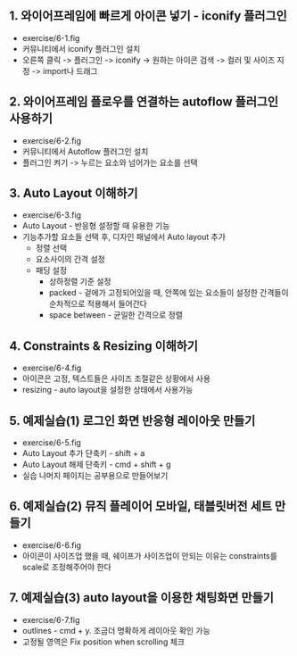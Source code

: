 ## 1. 와이어프레임에 빠르게 아이콘 넣기 - iconify 플러그인
* exercise/6-1.fig
* 커뮤니티에서 iconify 플러그인 설치
* 오른쪽 클릭 -> 플러그인 -> iconify -> 원하는 아이콘 검색 -> 컬러 및 사이즈 지정 -> import나 드래그

## 2. 와이어프레임 플로우를 연결하는 autoflow 플러그인 사용하기
* exercise/6-2.fig
* 커뮤니티에서 Autoflow 플러그인 설치
* 플러그인 켜기 -> 누르는 요소와 넘어가는 요소를 선택

## 3. Auto Layout 이해하기
* exercise/6-3.fig
* Auto Layout - 반응형 설정할 때 유용한 기능
* 기능추가할 요소들 선택 후, 디자인 패널에서 Auto layout 추가
  * 정렬 선택
  * 요소사이의 간격 설정
  * 패딩 설정
    * 상하정렬 기준 설정
    * packed - 겉에가 고정되어있을 때, 안쪽에 있는 요소들이 설정한 간격들이 순차적으로 적용해서 들어간다
    * space between - 균일한 간격으로 정렬

## 4. Constraints & Resizing 이해하기
* exercise/6-4.fig
* 아이콘은 고정, 텍스트들은 사이즈 조절같은 상황에서 사용
* resizing - auto layout을 설정한 상태에서 사용가능

## 5. 예제실습(1) 로그인 화면 반응형 레이아웃 만들기
* exercise/6-5.fig
* Auto Layout 추가 단축키 - shift + a
* Auto Layout 해제 단축키 - cmd + shift + g
* 실습 나머지 페이지는 공부용으로 만들어보기

## 6. 예제실습(2) 뮤직 플레이어 모바일, 태블릿버전 세트 만들기
* exercise/6-6.fig
* 아이콘이 사이즈업 했을 때, 쉐이프가 사이즈업이 안되는 이유는 constraints를 scale로 조정해주어야 한다

## 7. 예제실습(3) auto layout을 이용한 채팅화면 만들기
* exercise/6-7.fig
* outlines - cmd + y. 조금더 명확하게 레이아웃 확인 가능
* 고정될 영역은 Fix position when scrolling 체크
